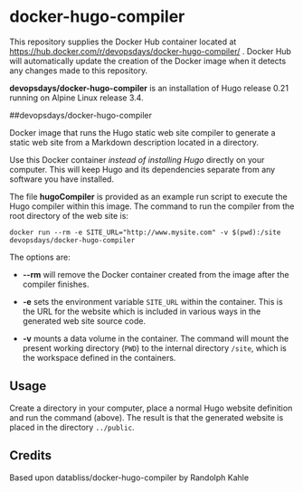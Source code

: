 # docker-hugo-compiler

This repository supplies the Docker Hub container located at
https://hub.docker.com/r/devopsdays/docker-hugo-compiler/ . Docker Hub will
automatically update the creation of the Docker image when it detects any
changes made to this repository.

**devopsdays/docker-hugo-compiler** is an installation of Hugo release 0.21
running on Alpine Linux release 3.4.


##devopsdays/docker-hugo-compiler

Docker image that runs the Hugo static web site compiler to generate a static
web site from a Markdown description located in a directory.

Use this Docker container _instead of installing Hugo_ directly on your
computer. This will keep Hugo and its dependencies separate from any
software you have installed.

The file **hugoCompiler** is provided as an example run script to execute
the Hugo compiler within this image. The command to run the compiler from
the root directory of the web site is:

    docker run --rm -e SITE_URL="http://www.mysite.com" -v $(pwd):/site devopsdays/docker-hugo-compiler

The options are:

* **--rm** will remove the Docker container created from the image after the compiler finishes.

* **-e** sets the environment variable ```SITE_URL``` within the container. This is the URL for the website which is included in various ways in the generated web site source code.

* **-v** mounts a data volume in the container. The command will mount the present working directory (```PWD```) to the internal directory ```/site```, which is the workspace defined in the containers.

## Usage

Create a directory in your computer, place a normal Hugo website definition and
run the command (above). The result is that the generated website is placed in
the directory ```../public```.

## Credits
Based upon databliss/docker-hugo-compiler by Randolph Kahle
